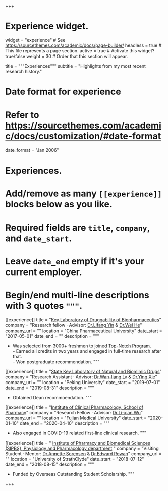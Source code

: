 +++
# Experience widget.
widget = "experience"  # See https://sourcethemes.com/academic/docs/page-builder/
headless = true  # This file represents a page section.
active = true  # Activate this widget? true/false
weight = 30  # Order that this section will appear.

title = """Experiences"""
subtitle = "Highlights from my most recent research history."

# Date format for experience
#   Refer to https://sourcethemes.com/academic/docs/customization/#date-format
date_format = "Jan 2006"

# Experiences.
#   Add/remove as many `[[experience]]` blocks below as you like.
#   Required fields are `title`, `company`, and `date_start`.
#   Leave `date_end` empty if it's your current employer.
#   Begin/end multi-line descriptions with 3 quotes `"""`.
[[experience]]
  title = "[Key Laboratory of Druggability of Biopharmaceutics](http://dbio.cpu.edu.cn)"
  company = "Research fellow · Advisor: [Dr.Lifang Yin](http://yjsy.cpu.edu.cn/_t283/06/37/c6402a67127/page.htm) & [Dr.Wei He](http://yjsy.cpu.edu.cn/_t283/06/4e/c6402a67150/page.htm)"
  company_url = ""
  location = "China Pharmaceutical University"
  date_start = "2017-05-01"
  date_end = ""
  description = """
- Was selected from 3000+ freshmen to joined [Top-Notch Program](http://yxbjjh.cpu.edu.cn).
<br/>- Earned all credits in two years and engaged in full-time research after that.
<br/>- Won postgraduate recommendation.
"""

[[experience]]
  title = "[State Key Laboratory of Natural and Biomimic Drugs](http://sklnbd.bjmu.edu.cn)"
  company = "Research Assistant · Advisor: [Dr.Wan-liang Lv](http://dp.sps.bjmu.edu.cn/szdw_20180116101307960843/js_20180116101307960843/192244.htm) & [Dr.Ying Xie](http://dp.sps.bjmu.edu.cn/szdw_20180116101307960843/fjs_20180116101307960843/192726.htm)"
  company_url = ""
  location = "Peking University"
  date_start = "2019-07-01"
  date_end = "2019-08-31"
  description = """  
- Obtained Dean recommoendation.
 """

[[experience]]
  title = "[Institute of Clinical Pharmacology, School of Pharmacy](https://www.fjmu.edu.cn/yxy/2786/list.htm)"
  company = "Research Fellow · Advisor: [Dr.Li-xian Wu](https://www.fjmu.edu.cn/yxy/2016/1212/c2789a63637/page.htm)"
  company_url = ""
  location = "Fujian Medical University"
  date_start = "2020-01-10"
  date_end = "2020-04-10"
  description = """
- Also engaged in COVID-19 related first-line clinical research.
"""
  
[[experience]]
  title = " [Institute of Pharmacy and Biomedical Sciences (SIPBS), Physiology and Pharmacology department](https://www.strath.ac.uk/science/strathclydeinstituteofpharmacybiomedicalsciences/) "
  company = "Visiting Student · Mentor: [Dr.Annette Sorensen](https://www.strath.ac.uk/staff/sorensenannettedr/) & [Dr.Edward Rowan](https://www.strath.ac.uk/staff/rowanedwarddr/)"
  company_url = ""
  location = "University of StrathClyde"
  date_start = "2018-07-12"
  date_end = "2018-08-15"
  description = """
- Funded by Overseas Outstanding Student Scholarship.
  """
  
  
+++



